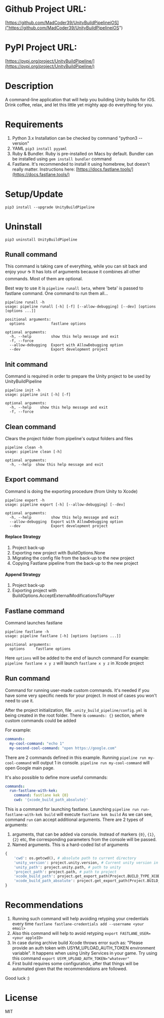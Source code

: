 # Github Project URL:
[https://github.com/MadCoder39/UnityBuildPipelineiOS]("https://github.com/MadCoder39/UnityBuildPipelineiOS")

# PyPI Project URL: 
[https://pypi.org/project/UnityBuildPipeline/](https://pypi.org/project/UnityBuildPipeline/)

# Description
A command-line application that will help you building Unity builds for iOS.
Drink coffee, relax, and let this little yet mighty app do everything for you. 

# Requirements
1. Python 3.x Installation can be checked by command "python3 --version"
2. YAML `pip3 install pyyaml`
3. Ruby & Bundler. Ruby is pre-installed on Macs by default. Bundler can be installed using `gem install bundler` command
4. Fastlane. It's recommended to install it using homebrew, but doesn't really matter. Instructions here: [https://docs.fastlane.tools/](https://docs.fastlane.tools/)


# Setup/Update
```
pip3 install --upgrade UnityBuildPipeline
```
# Uninstall
```
pip3 uninstall UnityBuildPipeline
```

## Runall command 
This command is taking care of everything, while you can sit back and enjoy your ☕ 
It has lots of arguments because it combines all other commands. Most of them are optional. 

Best way to use it is `pipeline runall beta`, where 'beta' is passed to fastlane command.
One command to run them all...
```
pipeline runall -h
usage: pipeline runall [-h] [-f] [--allow-debugging] [--dev] [options [options ...]]

positional arguments:
  options            fastlane options

optional arguments:
  -h, --help         show this help message and exit
  -f, --force
  --allow-debugging  Export with AllowDebugging option
  --dev              Export development project
```

## Init command 
Command is required in order to prepare the Unity project to be used by UnityBuildPipeline

```
pipeline init -h
usage: pipeline init [-h] [-f]

optional arguments:
  -h, --help    show this help message and exit
  -f, --force
```

## Clean command
Clears the project folder from pipeline's output folders and files
```
pipeline clean -h
usage: pipeline clean [-h]

optional arguments:
  -h, --help  show this help message and exit
```

## Export command
Command is doing the exporting procedure (from Unity to Xcode)
```
pipeline export -h
usage: pipeline export [-h] [--allow-debugging] [--dev]

optional arguments:
  -h, --help         show this help message and exit
  --allow-debugging  Export with AllowDebugging option
  --dev              Export development project
```

#### Replace Strategy
1. Project back-up
2. Exporting new project with BuildOptions.None
3. Migrating the config file from the back-up to the new project
4. Copying Fastlane pipeline from the back-up to the new project

#### Append Strategy
1. Project back-up
2. Exporting project with BuildOptions.AcceptExternalModificationsToPlayer

## Fastlane command
Command launches fastlane
```
pipeline fastlane -h
usage: pipeline fastlane [-h] [options [options ...]]

positional arguments:
  options     fastlane options
```
Here `options` will be added to the end of launch command
For example: `pipeline fastlane x y z` will launch `fastlane x y z` in Xcode project

## Run command
Command for running user-made custom commands. It's needed if you have some very specific needs for your project. In most of cases you won't need to use it.

After the project initialization, file `.unity_build_pipeline/config.yml` is being created in the root folder. 
There is `commands: {}` section, where custom commands could be added


For example: 
```yaml
commands:
  my-cool-command: "echo 1"
  my-second-cool-command: "open https://google.com"
```
There are 2 commands defined in this example. Running `pipeline run my-cool-command` will output 1 in console. `pipeline run my-cool-command` will open Google main page. 

It's also possible to define more useful commands:
```yaml
commands:
  run-fastlane-with-kek:
    command: fastlane kek {0}
    cwd: '{xcode_build_path_absolute}'
```
This is a command for launching fastlane. 
Launching `pipeline run run-fastlane-with-kek build` will execute `fastlane kek build`
As we can see, command `run` can accept additional arguments.
There are 2 types of arguments:
 1) arguments, that can be added via console. Instead of markers `{0}`, `{1}`, `{2}` etc, the corresponding parameters from the console will be passed.
 2) Named arguments. This is a hard-coded list of arguments
 ```python
{
     'cwd': os.getcwd(), # absolute path to current directory
     'unity_version': project.unity.version, # Current unity version in project
     'unity_path': project.unity.path, # path to unity
     'project_path': project.path, # path to project
     'xcode_build_path': project.get_export_path(Project.BUILD_TYPE_XCODE, absolute=False), # relative path to xcode build
     'xcode_build_path_absolute': project.get_export_path(Project.BUILD_TYPE_XCODE, absolute=True) # absolute path to xcode build
 }
```
 
# Recommendations
1) Running such command will help avoiding retyping your credentials every time
`fastlane fastlane-credentials add --username <your email>`
2) Also this command will help to avoid retyping `export FASTLANE_USER=<your appleID>`
3) In case during archive build Xcode throws error such as: "Please provide an auth token with USYM_UPLOAD_AUTH_TOKEN environment variable". It happens when using Unity Services in your game. Try using this command `export USYM_UPLOAD_AUTH_TOKEN="whatever"`
4) First build requires some configuration, after that things will be automated given that the recommendations are followed.

Good luck :)


# License
MIT